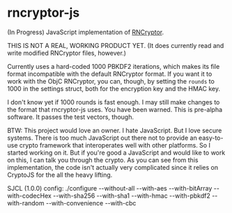 rncryptor-js
============

(In Progress) JavaScript implementation of [RNCryptor](https://github.com/RNCryptor/RNCryptor).

THIS IS NOT A REAL, WORKING PRODUCT YET. (It does currently read and write modified RNCryptor files, however.)

Currently uses a hard-coded 1000 PBKDF2 iterations, which makes its file format incompatible with the default RNCryptor format. If you want it to work with the ObjC RNCryptor, you can, though, by setting the `rounds` to 1000 in the settings struct, both for the encryption key and the HMAC key.

I don't know yet if 1000 rounds is fast enough. I may still make changes to the format that rncryptor-js uses. You have been warned. This is pre-alpha software. It passes the test vectors, though.

BTW: This project would love an owner. I hate JavaScript. But I love secure systems. There is too much JavaScript out there not to provide an easy-to-use crypto framework that interoperates well with other platforms. So I started working on it. But if you're good a JavaScript and would like to work on this, I can talk you through the crypto. As you can see from this implementation, the code isn't actually very complicated since it relies on CryptoJS for the all the heavy lifting.

SJCL (1.0.0) config:
./configure --without-all --with-aes --with-bitArray --with-codecHex --with-sha256 --with-sha1 --with-hmac --with-pbkdf2 --with-random --with-convenience --with-cbc
